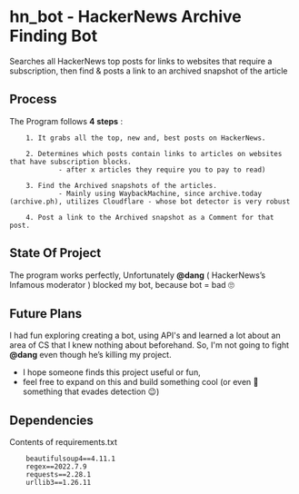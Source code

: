 # hn_bot - HackerNews Archive Finding Bot 
Searches all HackerNews top posts for links to websites that require a subscription, then find & posts a link to an archived snapshot of the article

## Process 
The Program follows **4 steps** :

        1. It grabs all the top, new and, best posts on HackerNews.
    
        2. Determines which posts contain links to articles on websites that have subscription blocks.
                - after x articles they require you to pay to read) 
    
        3. Find the Archived snapshots of the articles.
                - Mainly using WaybackMachine, since archive.today (archive.ph), utilizes Cloudflare - whose bot detector is very robust
    
        4. Post a link to the Archived snapshot as a Comment for that post.
    
    
    
## State Of Project 
The program works perfectly, Unfortunately **@dang** ( HackerNews’s Infamous moderator ) blocked my bot, because bot = bad 🙄

## Future Plans
I had fun exploring creating a bot, using API's and learned a lot about an area of CS that I knew nothing about beforehand. 
So, I'm not going to fight **@dang** even though he’s killing my project.

- I hope someone finds this project useful or fun, 
- feel free to expand on this and build something cool (or even 🤫 something that evades detection 😉)

## Dependencies
Contents of requirements.txt
        
        
        beautifulsoup4==4.11.1
        regex==2022.7.9
        requests==2.28.1
        urllib3==1.26.11
